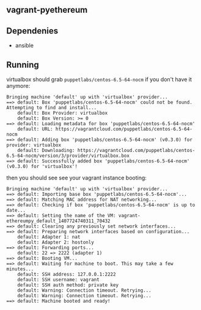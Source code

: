 ## vagrant-pyethereum

Dependenies
-------------
* ansible 

Running
-------------

virtualbox should grab `puppetlabs/centos-6.5-64-nocm` if you don't have it anymore: 

    Bringing machine 'default' up with 'virtualbox' provider...
    ==> default: Box 'puppetlabs/centos-6.5-64-nocm' could not be found. Attempting to find and install...
        default: Box Provider: virtualbox
        default: Box Version: >= 0
    ==> default: Loading metadata for box 'puppetlabs/centos-6.5-64-nocm'
        default: URL: https://vagrantcloud.com/puppetlabs/centos-6.5-64-nocm
    ==> default: Adding box 'puppetlabs/centos-6.5-64-nocm' (v0.3.0) for provider: virtualbox
        default: Downloading: https://vagrantcloud.com/puppetlabs/centos-6.5-64-nocm/version/3/provider/virtualbox.box
    ==> default: Successfully added box 'puppetlabs/centos-6.5-64-nocm' (v0.3.0) for 'virtualbox'!


then you should see see your vagrant instance booting:


    Bringing machine 'default' up with 'virtualbox' provider...
    ==> default: Importing base box 'puppetlabs/centos-6.5-64-nocm'...
    ==> default: Matching MAC address for NAT networking...
    ==> default: Checking if box 'puppetlabs/centos-6.5-64-nocm' is up to date...
    ==> default: Setting the name of the VM: vagrant-ethereumpy_default_1407724740311_70432
    ==> default: Clearing any previously set network interfaces...
    ==> default: Preparing network interfaces based on configuration...
        default: Adapter 1: nat
        default: Adapter 2: hostonly
    ==> default: Forwarding ports...
        default: 22 => 2222 (adapter 1)
    ==> default: Booting VM...
    ==> default: Waiting for machine to boot. This may take a few minutes...
        default: SSH address: 127.0.0.1:2222
        default: SSH username: vagrant
        default: SSH auth method: private key
        default: Warning: Connection timeout. Retrying...
        default: Warning: Connection timeout. Retrying...
    ==> default: Machine booted and ready!


